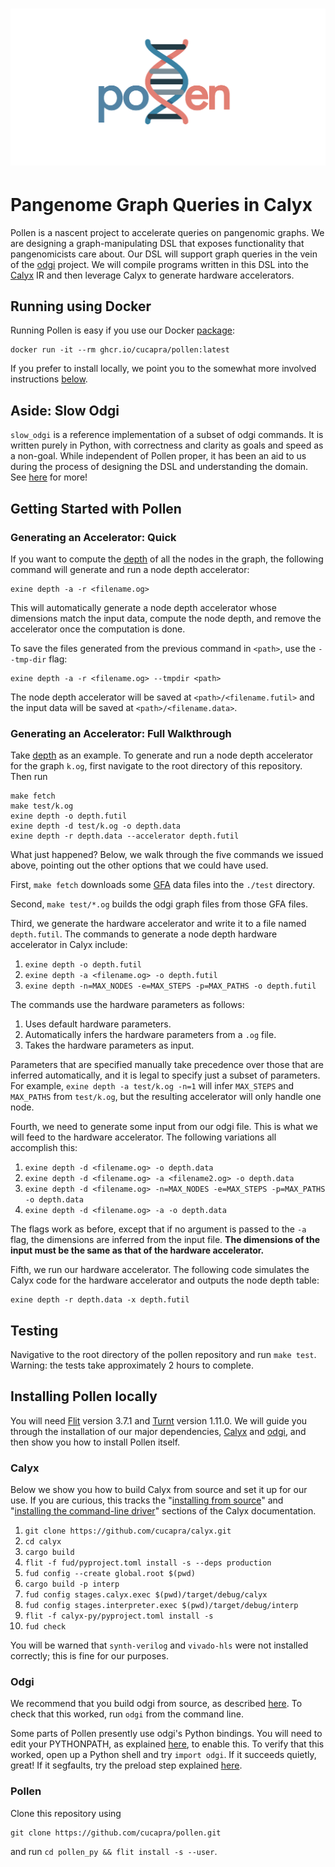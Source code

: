 <h1>
<p align="center">
<img src="https://github.com/cucapra/pollen/blob/main/pollen_icon_transparent.png">
</h1>

Pangenome Graph Queries in Calyx
================================

Pollen is a nascent project to accelerate queries on pangenomic graphs.
We are designing a graph-manipulating DSL that exposes functionality that pangenomicists care about.
Our DSL will support graph queries in the vein of the [odgi][] project.
We will compile programs written in this DSL into the [Calyx][] IR and then leverage Calyx to generate hardware accelerators.


Running using Docker
--------------------
Running Pollen is easy if you use our Docker [package][]:
```
docker run -it --rm ghcr.io/cucapra/pollen:latest
```
If you prefer to install locally, we point you to the somewhat more involved instructions [below](#installing-pollen-locally).


Aside: Slow Odgi
----------------

`slow_odgi` is a reference implementation of a subset of odgi commands.
It is written purely in Python, with correctness and clarity as goals and speed as a non-goal.
While independent of Pollen proper, it has been an aid to us during the process of designing the DSL and understanding the domain.
See [here](slow_odgi/) for more!


Getting Started with Pollen
---------------------------

### Generating an Accelerator: Quick

If you want to compute the [depth][] of all the nodes in the graph, the following command will generate and run a node depth accelerator:
```
exine depth -a -r <filename.og>
```

This will automatically generate a node depth accelerator whose dimensions match the input data, compute the node depth, and remove the accelerator once the computation is done.

To save the files generated from the previous command in `<path>`, use the `--tmp-dir` flag:
```
exine depth -a -r <filename.og> --tmpdir <path>
```
The node depth accelerator will be saved at `<path>/<filename.futil>` and the input data will be saved at `<path>/<filename.data>`.


### Generating an Accelerator: Full Walkthrough

Take [depth][] as an example. To generate and run a node depth accelerator for the graph `k.og`, first navigate to the root directory of this repository. Then run
```
make fetch
make test/k.og
exine depth -o depth.futil
exine depth -d test/k.og -o depth.data
exine depth -r depth.data --accelerator depth.futil
```

What just happened? Below, we walk through the five commands we issued above, pointing out the other options that we could have used.

First, `make fetch` downloads some [GFA][] data files into the `./test` directory.

Second, `make test/*.og` builds the odgi graph files from those GFA files.

Third, we generate the hardware accelerator and write it to a file named `depth.futil`. The commands to generate a node depth hardware accelerator in Calyx include:

1. `exine depth -o depth.futil`
2. `exine depth -a <filename.og> -o depth.futil`
3. `exine depth -n=MAX_NODES -e=MAX_STEPS -p=MAX_PATHS -o depth.futil`

The commands use the hardware parameters as follows:
1. Uses default hardware parameters.
2. Automatically infers the hardware parameters from a `.og` file.
3. Takes the hardware parameters as input.

Parameters that are specified manually take precedence over those that are inferred automatically, and it is legal to specify just a subset of parameters. For example, `exine depth -a test/k.og -n=1` will infer `MAX_STEPS` and `MAX_PATHS` from `test/k.og`, but the resulting accelerator will only handle one node.

Fourth, we need to generate some input from our odgi file. This is what we will feed to the hardware accelerator. The following variations all accomplish this:

1. `exine depth -d <filename.og> -o depth.data`
2. `exine depth -d <filename.og> -a <filename2.og> -o depth.data`
3. `exine depth -d <filename.og> -n=MAX_NODES -e=MAX_STEPS -p=MAX_PATHS -o depth.data`
4. `exine depth -d <filename.og> -a -o depth.data`

The flags work as before, except that if no argument is passed to the `-a` flag, the dimensions are inferred from the input file. **The dimensions of the input must be the same as that of the hardware accelerator.**

Fifth, we run our hardware accelerator. The following code simulates the Calyx code for the hardware accelerator and outputs the node depth table:

```
exine depth -r depth.data -x depth.futil
```

Testing
-------

Navigative to the root directory of the pollen repository and run `make test`.
Warning: the tests take approximately 2 hours to complete.


Installing Pollen locally
-------------------------

You will need  [Flit][] version 3.7.1 and [Turnt][] version 1.11.0.
We will guide you through the installation of our major dependencies, [Calyx][] and [odgi][], and then show you how to install Pollen itself.

### Calyx

Below we show you how to build Calyx from source and set it up for our use.
If you are curious, this tracks the "[installing from source][calyx-install-src]" and "[installing the command-line driver][calyx-install-fud]" sections of the Calyx documentation.

1. `git clone https://github.com/cucapra/calyx.git`
2. `cd calyx`
3. `cargo build`
3. `flit -f fud/pyproject.toml install -s --deps production`
4. `fud config --create global.root $(pwd)`
5. `cargo build -p interp`
6. `fud config stages.calyx.exec $(pwd)/target/debug/calyx`
7. `fud config stages.interpreter.exec $(pwd)/target/debug/interp`
8. `flit -f calyx-py/pyproject.toml install -s`
9. `fud check`

You will be warned that `synth-verilog` and `vivado-hls` were not installed correctly; this is fine for our purposes.


### Odgi

We recommend that you build odgi from source, as described [here][odgi-from-source].
To check that this worked, run `odgi` from the command line.

Some parts of Pollen presently use odgi's Python bindings.
You will need to edit your PYTHONPATH, as explained [here][odgi-pythonpath], to enable this.
To verify that this worked, open up a Python shell and try `import odgi`.
If it succeeds quietly, great!
If it segfaults, try the preload step explained [here][odgi-preload].


### Pollen

Clone this repository using
```
git clone https://github.com/cucapra/pollen.git
```
and run `cd pollen_py && flit install -s --user`.


[calyx]: https://calyxir.org
[odgi]: https://odgi.readthedocs.io/en/latest/
[gfa]: https://github.com/lh3/gfatools/blob/master/doc/rGFA.md#the-reference-gfa-rgfa-format
[bioconda]: https://anaconda.org/bioconda/odgi/files
[flit]: https://flit.pypa.io/en/stable/
[turnt]: https://github.com/cucapra/turnt
[calyx-install-src]: https://docs.calyxir.org/#installing-from-source-to-use-and-extend-calyx
[calyx-install-fud]: https://docs.calyxir.org/#installing-the-command-line-driver
[package]: https://github.com/cucapra/pollen/pkgs/container/pollen
[odgi-from-source]: https://odgi.readthedocs.io/en/latest/rst/installation.html#building-from-source
[odgi-pythonpath]: https://odgi.readthedocs.io/en/latest/rst/binding/usage.html
[odgi-preload]: https://odgi.readthedocs.io/en/latest/rst/binding/usage.html#optimise
[depth]: https://pangenome.github.io/odgi.github.io/rst/commands/odgi_depth.html
